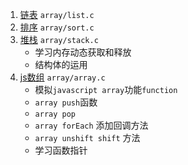 
1. [链表](https://github.com/Nightink/Learn-C/blob/master/array/list.c) `array/list.c`
1. [排序](https://github.com/Nightink/Learn-C/blob/master/array/sort.c) `array/sort.c`
1. [堆栈](https://github.com/Nightink/Learn-C/blob/master/array/stack.c) `array/stack.c`
    * 学习内存动态获取和释放
    * 结构体的运用
1. [js数组](https://github.com/Nightink/Learn-C/blob/master/array/array.c) `array/array.c`
    * 模拟`javascript array`功能`function`
    * `array push`函数
    * `array pop`
    * `array forEach` 添加回调方法
    * `array unshift shift` 方法
    * 学习函数指针
